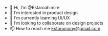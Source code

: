 - 👋 Hi, I’m @Estaroahimire
- 👀 I’m interested in product design
- 🌱 I’m currently learning UI/UX
- 💞️ I’m looking to collaborate on design projects 
- 📫 How to reach me Estaromony@gmail.com

<!---
Estaroahimire/Estaroahimire is a ✨ special ✨ repository because its `README.md` (this file) appears on your GitHub profile.
You can click the Preview link to take a look at your changes.
--->

